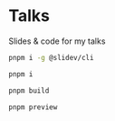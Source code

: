 # Talks

Slides & code for my talks


```bash
pnpm i -g @slidev/cli
```

```bash
pnpm i
```

```bash
pnpm build
```

```bash
pnpm preview
```